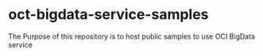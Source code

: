 # oct-bigdata-service-samples
The Purpose of this repository is to host public samples to use OCI BigData service
